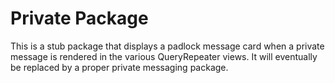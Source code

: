 # Private Package

This is a stub package that displays a padlock message card when a private message is rendered in the various QueryRepeater views. It will eventually be replaced by a proper private messaging package.
